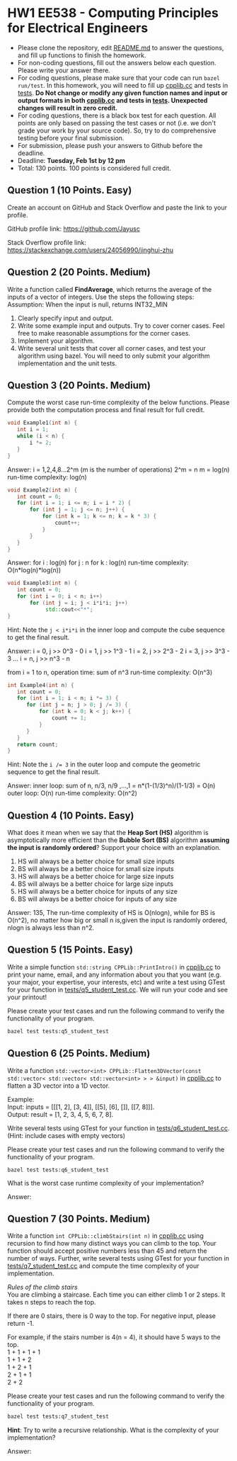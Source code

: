 
# HW1 EE538 - Computing Principles for Electrical Engineers

- Please clone the repository, edit [README.md](README.md) to answer the questions, and fill up functions to finish the homework.
- For non-coding questions, fill out the answers below each question. Please write your answer there.
- For coding questions, please make sure that your code can run ```bazel run/test```. In this homework, you will need to fill up [cpplib.cc](src/lib/cpplib.cc) and tests in [tests](tests). **Do Not change or modify any given function names and input or output formats in both [cpplib.cc](src/lib/cpplib.cc) and tests in [tests](tests). Unexpected changes will result in **zero** credit.**
- For coding questions, there is a black box test for each question. All points are only based on passing the test cases or not (i.e. we don't grade your work by your source code). So, try to do comprehensive testing before your final submission.
- For submission, please push your answers to Github before the deadline.
- Deadline: **Tuesday, Feb 1st by 12 pm**
- Total: 130 points. 100 points is considered full credit.

## Question 1 (10 Points. Easy)

Create an account on GitHub and Stack Overflow and paste the link to your profile.

GitHub profile link:    https://github.com/Jayusc

Stack Overflow profile link:    https://stackexchange.com/users/24056990/jinghui-zhu

## Question 2 (20 Points. Medium)

Write a function called **FindAverage**, which returns the average of the inputs of a vector of integers. Use the steps the following steps:
Assumption: When the input is null, returns INT32_MIN
1. Clearly specify input and output.
2. Write some example input and outputs. Try to cover corner cases. Feel free to make reasonable assumptions for the corner cases. 
3. Implement your algorithm.
4. Write several unit tests that cover all corner cases, and test your algorithm using bazel.
You will need to only submit your algorithm implementation and the unit tests.


## Question 3 (20 Points. Medium)

Compute the worst case run-time complexity of the below functions. Please provide both the computation process and final result for full credit.

```cpp
void Example1(int n) {
   int i = 1;
   while (i < n) {
       i *= 2;
   }
}
```

Answer:
i = 1,2,4,8...2^m (m is the number of operations)
2^m = n
m = log(n)
run-time complexity: log(n)


```cpp
void Example2(int n) {
   int count = 0;
   for (int i = 1; i <= n; i = i * 2) {
       for (int j = 1; j <= n; j++) {
           for (int k = 1; k <= n; k = k * 3) {
               count++;
           }
       }
   }
}
```

Answer:
for i : log(n)
for j : n
for k : log(n)
run-time complexity: O(n*log(n)*log(n))

```cpp
void Example3(int n) {
   int count = 0;
   for (int i = 0; i < n; i++)
       for (int j = i; j < i*i*i; j++)
            std::cout<<"*";
}
```

Hint: Note the ```j < i*i*i``` in the inner loop and compute the cube sequence to get the final result.

Answer:
i = 0, j >> 0^3 - 0
i = 1, j >> 1^3 - 1
i = 2, j >> 2^3 - 2
i = 3, j >> 3^3 - 3
...
i = n, j >> n^3 - n

from i = 1 to n, 
operation time: sum of n^3 
run-time complexity: O(n^3)

```cpp
int Example4(int n) {
   int count = 0;
   for (int i = 1; i < n; i *= 3) {
      for (int j = n; j > 0; j /= 3) {
          for (int k = 0; k < j; k++) {
              count += 1;
          }
      }
   }
   return count;
}
```

Hint: Note the ```i /= 3``` in the outer loop and compute the geometric sequence to get the final result.

Answer:
inner loop:
sum of n, n/3, n/9 ,...,1 
= n*(1-(1/3)^n)/(1-1/3) = O(n)
outer loop: O(n)
run-time complexity: O(n^2)

 

## Question 4 (10 Points. Easy)

What does it mean when we say that the **Heap Sort (HS)** algorithm is asymptotically more efficient than the **Bubble Sort (BS)** algorithm **assuming the input is randomly ordered**? Support your choice with an explanation.


1. HS will always be a better choice for small size inputs
2. BS will always be a better choice for small size inputs
3. HS will always be a better choice for large size inputs
4. BS will always be a better choice for large size inputs
5. HS will always be a better choice for inputs of any size
6. BS will always be a better choice for inputs of any size


Answer:
135,
The run-time complexity of HS is O(nlogn), while for BS is O(n^2), no matter how big or small n is,given the input is randomly ordered, nlogn is always less than n^2.

## Question 5 (15 Points. Easy)

Write a simple function ```std::string CPPLib::PrintIntro()``` in [cpplib.cc](src/lib/cpplib.cc) to print your name, email, and any information about you that you want (e.g. your major, your expertise, your interests, etc) and write a test using GTest for your function in [tests/q5_student_test.cc](tests/q5_student_test.cc). We will run your code and see your printout!

Please create your test cases and run the following command to verify the functionality of your program.

```bash
bazel test tests:q5_student_test
```

## Question 6 (25 Points. Medium)

 Write a function ```std::vector<int> CPPLib::Flatten3DVector(const std::vector< std::vector< std::vector<int> > > &input)``` in [cpplib.cc](src/lib/cpplib.cc) to flatten a 3D vector into a 1D vector.

Example:\
Input: inputs = [[[1, 2], [3, 4]], [[5], [6], []], [[7, 8]]].\
Output: result = [1, 2, 3, 4, 5, 6, 7, 8].

Write several tests using GTest for your function in [tests/q6_student_test.cc](tests/q6_student_test.cc).\
(Hint: include cases with empty vectors)

Please create your test cases and run the following command to verify the functionality of your program.
```
bazel test tests:q6_student_test
```
What is the worst case runtime complexity of your implementation?

Answer:

## Question 7 (30 Points. Medium)

Write a function ```int CPPLib::climbStairs(int n)``` in [cpplib.cc](src/lib/cpplib.cc) using recursion to find how many distinct ways you can climb to the top. Your function should accept positive numbers less than 45 and return the number of ways. Further, write several tests using GTest for your function in [tests/q7_student_test.cc](tests/q7_student_test.cc) and compute the time complexity of your implementation.

*Rules of the climb stairs*\
You are climbing a staircase. Each time you can either climb 1 or 2 steps. It takes n steps to reach the top.

If there are 0 stairs, there is 0 way to the top. For negative input, please return -1.

For example, if the stairs number is 4(n = 4), it should have 5 ways to the top.\
1 + 1 + 1 + 1\
1 + 1 + 2\
1 + 2 + 1\
2 + 1 + 1\
2 + 2

Please create your test cases and run the following command to verify the functionality of your program.

```bash
bazel test tests:q7_student_test
```
**Hint**: Try to write a recursive relationship.
What is the complexity of your implementation?

Answer:
